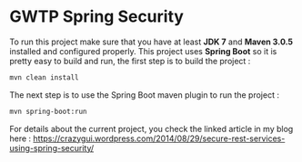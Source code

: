 GWTP Spring Security
====================

To run this project make sure that you have at least **JDK 7** and **Maven 3.0.5** installed and configured properly.
This project uses **Spring Boot** so it is pretty easy to build and run, the first step is to build the project : 
```bash
mvn clean install
```
The next step is to use the Spring Boot maven plugin to run the project :
```bash
mvn spring-boot:run
```

For details about the current project, you check the linked article in my blog here : https://crazygui.wordpress.com/2014/08/29/secure-rest-services-using-spring-security/
